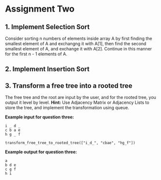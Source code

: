 # Assignment Two

## 1. Implement Selection Sort

Consider sorting n numbers of elements inside array A by first finding the smallest element of A and exchangng it with A[1], then find the second smallest element of A, and exchange it with A[2]. Continue in this manner for the first n - 1 elements of A.

## 2. Implement Insertion Sort

## 3. Transform a free tree into a rooted tree
The free tree and the root are input by the user, and for the rooted tree, you output it level by level. **Hint:** Use Adjacency Matrix or Adjacency Lists to store the tree, and implement the transformation using queue.

**Example input for question three:**

    i _ d _
    c b a e
    h g _ f

    transform_free_tree_to_rooted_tree(["i_d_", "cbae", "hg_f"])

**Example output for question three:**

    a
    b d e
    c g f
    h i